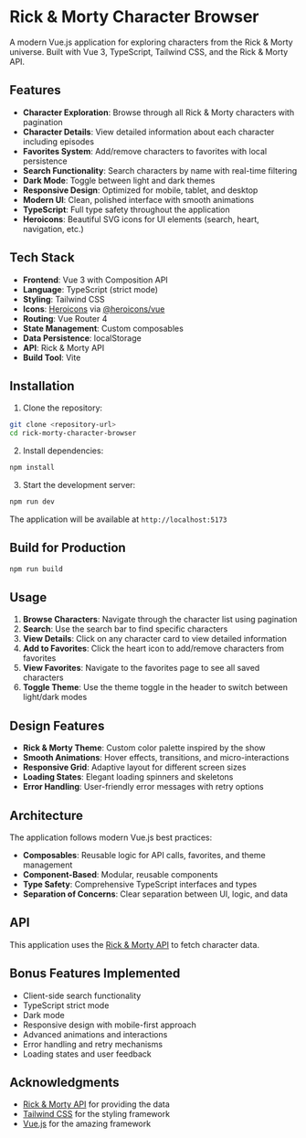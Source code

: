 # Rick & Morty Character Browser

A modern Vue.js application for exploring characters from the Rick & Morty universe. Built with Vue 3, TypeScript, Tailwind CSS, and the Rick & Morty API.

##  Features

- **Character Exploration**: Browse through all Rick & Morty characters with pagination
- **Character Details**: View detailed information about each character including episodes
- **Favorites System**: Add/remove characters to favorites with local persistence
- **Search Functionality**: Search characters by name with real-time filtering
- **Dark Mode**: Toggle between light and dark themes
- **Responsive Design**: Optimized for mobile, tablet, and desktop
- **Modern UI**: Clean, polished interface with smooth animations
- **TypeScript**: Full type safety throughout the application
- **Heroicons**: Beautiful SVG icons for UI elements (search, heart, navigation, etc.)

## Tech Stack

- **Frontend**: Vue 3 with Composition API
- **Language**: TypeScript (strict mode)
- **Styling**: Tailwind CSS
- **Icons**: [Heroicons](https://heroicons.com/) via [@heroicons/vue](https://www.npmjs.com/package/@heroicons/vue)
- **Routing**: Vue Router 4
- **State Management**: Custom composables
- **Data Persistence**: localStorage
- **API**: Rick & Morty API
- **Build Tool**: Vite

## Installation

1. Clone the repository:
```bash
git clone <repository-url>
cd rick-morty-character-browser
```

2. Install dependencies:
```bash
npm install
```

3. Start the development server:
```bash
npm run dev
```

The application will be available at `http://localhost:5173`

##  Build for Production

```bash
npm run build
```

##  Usage

1. **Browse Characters**: Navigate through the character list using pagination
2. **Search**: Use the search bar to find specific characters
3. **View Details**: Click on any character card to view detailed information
4. **Add to Favorites**: Click the heart icon to add/remove characters from favorites
5. **View Favorites**: Navigate to the favorites page to see all saved characters
6. **Toggle Theme**: Use the theme toggle in the header to switch between light/dark modes

##  Design Features

- **Rick & Morty Theme**: Custom color palette inspired by the show
- **Smooth Animations**: Hover effects, transitions, and micro-interactions
- **Responsive Grid**: Adaptive layout for different screen sizes
- **Loading States**: Elegant loading spinners and skeletons
- **Error Handling**: User-friendly error messages with retry options

## Architecture

The application follows modern Vue.js best practices:

- **Composables**: Reusable logic for API calls, favorites, and theme management
- **Component-Based**: Modular, reusable components
- **Type Safety**: Comprehensive TypeScript interfaces and types
- **Separation of Concerns**: Clear separation between UI, logic, and data

## API

This application uses the [Rick & Morty API](https://rickandmortyapi.com/) to fetch character data.

## Bonus Features Implemented

-  Client-side search functionality
-  TypeScript strict mode
-  Dark mode 
-  Responsive design with mobile-first approach
-  Advanced animations and interactions
-  Error handling and retry mechanisms
-  Loading states and user feedback




## Acknowledgments

- [Rick & Morty API](https://rickandmortyapi.com/) for providing the data
- [Tailwind CSS](https://tailwindcss.com/) for the styling framework
- [Vue.js](https://vuejs.org/) for the amazing framework